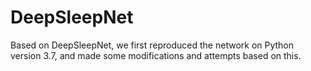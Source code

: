 # DeepSleepNet
Based on DeepSleepNet, we first reproduced the network on Python version 3.7, and made some modifications and attempts based on this.
